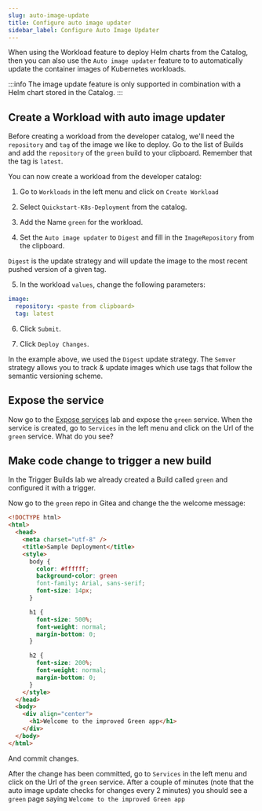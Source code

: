 ```yaml
---
slug: auto-image-update
title: Configure auto image updater
sidebar_label: Configure Auto Image Updater
---
```


When using the Workload feature to deploy Helm charts from the Catalog, then you can also use the `Auto image updater` feature to to automatically update the container images of Kubernetes workloads.

:::info
The image update feature is only supported in combination with a Helm chart stored in the Catalog.
:::

## Create a Workload with auto image updater

Before creating a workload from the developer catalog, we'll need the `repository` and `tag` of the image we like to deploy. Go to the list of Builds and add the `repository` of the `green` build to your clipboard. Remember that the tag is `latest`.

You can now create a workload from the developer catalog:

1. Go to `Workloads` in the left menu and click on `Create Workload`

2. Select `Quickstart-K8s-Deployment` from the catalog.

3. Add the Name `green` for the workload.

4. Set the `Auto image updater` to `Digest` and fill in the `ImageRepository` from the clipboard.

`Digest` is the update strategy and will update the image to the most recent pushed version of a given tag.

5. In the workload `values`, change the following parameters:

```yaml
image:
  repository: <paste from clipboard>
  tag: latest
```

6. Click `Submit`.

7. Click `Deploy Changes`.

In the example above, we used the `Digest` update strategy. The `Semver` strategy allows you to track & update images which use tags that follow the semantic versioning scheme.

## Expose the service

Now go to the [Expose services](expose-services.md) lab and expose the `green` service. When the service is created, go to `Services` in the left menu and click on the Url of the `green` service. What do you see?

## Make code change to trigger a new build

In the Trigger Builds lab we already created a Build called `green` and configured it with a trigger.

Now go to the `green` repo in Gitea and change the the welcome message:

```html
<!DOCTYPE html>
<html>
  <head>
    <meta charset="utf-8" />
    <title>Sample Deployment</title>
    <style>
      body {
        color: #ffffff;
        background-color: green
        font-family: Arial, sans-serif;
        font-size: 14px;
      }

      h1 {
        font-size: 500%;
        font-weight: normal;
        margin-bottom: 0;
      }

      h2 {
        font-size: 200%;
        font-weight: normal;
        margin-bottom: 0;
      }
    </style>
  </head>
  <body>
    <div align="center">
      <h1>Welcome to the improved Green app</h1>
    </div>
  </body>
</html>
```

And commit changes.

After the change has been committed, go to `Services` in the left menu and click on the Url of the `green` service. After a couple of minutes (note that the auto image update checks for changes every 2 minutes) you should see a `green` page saying `Welcome to the improved Green app`
